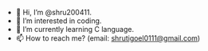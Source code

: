 - 👋 Hi, I’m @shru200411.
- 👀 I’m interested in coding.
- 🌱 I’m currently learning C language.
- 📫 How to reach me? (email: shrutigoel0111@gmail.com)

<!---
shru200411/shru200411 is a ✨ special ✨ repository because its `README.md` (this file) appears on your GitHub profile.
You can click the Preview link to take a look at your changes.
--->
